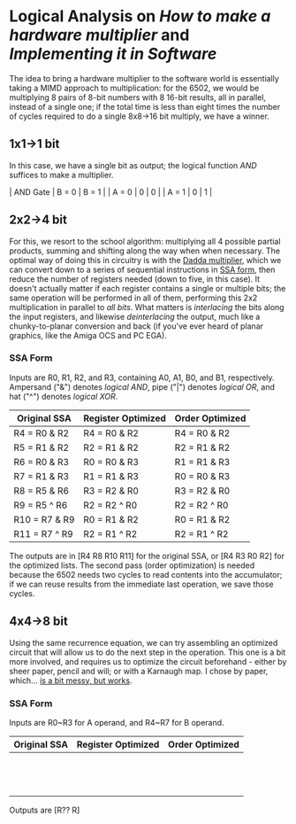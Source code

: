 # Logical Analysis on *How to make a hardware multiplier* and *Implementing it in Software*

The idea to bring a hardware multiplier to the software world is essentially taking a MIMD approach to multiplication: for the 6502, we would be multiplying 8 pairs of 8-bit numbers with 8 16-bit results, all in parallel, instead of a single one; if the total time is less than eight times the number of cycles required to do a single 8x8->16 bit multiply, we have a winner.

## 1x1->1 bit

In this case, we have a single bit as output; the logical function *AND* suffices to make a multiplier.

| AND Gate | B = 0 | B = 1 |
|  A = 0   |   0   |   0   |
|  A = 1   |   0   |   1   |

## 2x2->4 bit

For this, we resort to the school algorithm: multiplying all 4 possible partial products, summing and shifting along the way when when necessary. The optimal way of doing this in circuitry is with the [Dadda multiplier](https://en.wikipedia.org/wiki/Binary_multiplier), which we can convert down to a series of sequential instructions in [SSA form](https://en.wikipedia.org/wiki/Static_single_assignment_form), then reduce the number of registers needed (down to five, in this case). It doesn't actually matter if each register contains a single or multiple bits; the same operation will be performed in all of them, performing this 2x2 multiplication in parallel to *all bits*. What matters is *interlacing* the bits along the input registers, and likewise *deinterlacing* the output, much like a chunky-to-planar conversion and back (if you've ever heard of planar graphics, like the Amiga OCS and PC EGA).

### SSA Form

Inputs are R0, R1, R2, and R3, containing A0, A1, B0, and B1, respectively. Ampersand ("&") denotes *logical AND*, pipe ("|") denotes *logical OR*, and hat ("^") denotes *logical XOR*.

| Original SSA  | Register Optimized | Order Optimized |
| ------------- | ------------------ | --------------- |
| R4 = R0 & R2  |    R4 = R0 & R2    |  R4 = R0 & R2   |
| R5 = R1 & R2  |    R2 = R1 & R2    |  R2 = R1 & R2   |
| R6 = R0 & R3  |    R0 = R0 & R3    |  R1 = R1 & R3   |
| R7 = R1 & R3  |    R1 = R1 & R3    |  R0 = R0 & R3   |
| R8 = R5 & R6  |    R3 = R2 & R0    |  R3 = R2 & R0   |
| R9 = R5 ^ R6  |    R2 = R2 ^ R0    |  R2 = R2 ^ R0   |
| R10 = R7 & R9 |    R0 = R1 & R2    |  R0 = R1 & R2   |
| R11 = R7 ^ R9 |    R2 = R1 ^ R2    |  R2 = R1 ^ R2   |

The outputs are in [R4 R8 R10 R11] for the original SSA, or [R4 R3 R0 R2] for the optimized lists. The second pass (order optimization) is needed because the 6502 needs two cycles to read contents into the accumulator; if we can reuse results from the immediate last operation, we save those cycles.

## 4x4->8 bit

Using the same recurrence equation, we can try assembling an optimized circuit that will allow us to do the next step in the operation. This one is a bit more involved, and requires us to optimize the circuit beforehand - either by sheer paper, pencil and will; or with a Karnaugh map. I chose by paper, which... [is a bit messy, but works](someimagewithcircuit).

### SSA Form

Inputs are R0~R3 for A operand, and R4~R7 for B operand.

| Original SSA  | Register Optimized | Order Optimized |
| ------------- | ------------------ | --------------- |
|  |  |  |
|  |  |  |
|  |  |  |
|  |  |  |
|  |  |  |
|  |  |  |
|  |  |  |
|  |  |  |
|  |  |  |
|  |  |  |
|  |  |  |
|  |  |  |
|  |  |  |

Outputs are [R?? R]